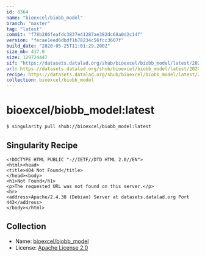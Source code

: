 ```yaml
---
id: 8364
name: "bioexcel/biobb_model"
branch: "master"
tag: "latest"
commit: "f78b286feafdc3837e41287ae382dc68a0d2c14f"
version: "fecae1eed6dbdf1b78234c56fcc3607f"
build_date: "2020-05-25T11:01:29.200Z"
size_mb: 417.0
size: 129724447
sif: "https://datasets.datalad.org/shub/bioexcel/biobb_model/latest/2020-05-25-f78b286f-fecae1ee/fecae1eed6dbdf1b78234c56fcc3607f.sif"
url: https://datasets.datalad.org/shub/bioexcel/biobb_model/latest/2020-05-25-f78b286f-fecae1ee/
recipe: https://datasets.datalad.org/shub/bioexcel/biobb_model/latest/2020-05-25-f78b286f-fecae1ee/Singularity
collection: bioexcel/biobb_model
---
```


# bioexcel/biobb_model:latest

```bash
$ singularity pull shub://bioexcel/biobb_model:latest
```

## Singularity Recipe

```singularity
<!DOCTYPE HTML PUBLIC "-//IETF//DTD HTML 2.0//EN">
<html><head>
<title>404 Not Found</title>
</head><body>
<h1>Not Found</h1>
<p>The requested URL was not found on this server.</p>
<hr>
<address>Apache/2.4.38 (Debian) Server at datasets.datalad.org Port 443</address>
</body></html>
```

## Collection

 - Name: [bioexcel/biobb_model](https://github.com/bioexcel/biobb_model)
 - License: [Apache License 2.0](https://api.github.com/licenses/apache-2.0)

